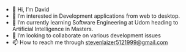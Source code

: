 - 👋 Hi, I’m David
- 👀 I’m interested in Development applications from web to desktop.
- 🌱 I’m currently learning Software Engineering at Udom heading to Artificial Intelligence in Masters.
- 💞️ I’m looking to collaborate on various development issues
- 📫 How to reach me through stevenlaizer5121999@gmail.com

<!---
DavidStevenLaizer/DavidStevenLaizer is a ✨ special ✨ repository because its `README.md` (this file) appears on your GitHub profile.
You can click the Preview link to take a look at your changes.
--->
